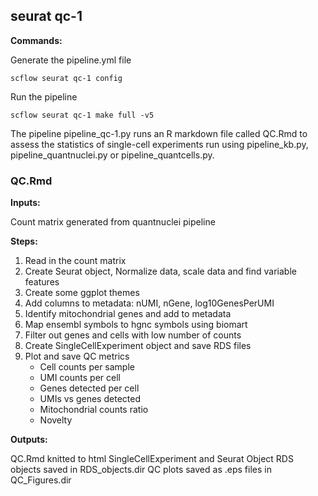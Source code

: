 ## seurat qc-1

**Commands:**

Generate the pipeline.yml file

    scflow seurat qc-1 config

Run the pipeline

    scflow seurat qc-1 make full -v5

The pipeline pipeline_qc-1.py runs an R markdown file called QC.Rmd to assess the statistics of single-cell experiments run using pipeline_kb.py,  pipeline_quantnuclei.py or pipeline_quantcells.py.

### QC.Rmd

**Inputs:**

Count matrix generated from quantnuclei pipeline  

**Steps:**
1. Read in the count matrix
2. Create Seurat object, Normalize data, scale data and find variable features
3. Create some ggplot themes
4. Add columns to metadata: nUMI, nGene, log10GenesPerUMI
5. Identify mitochondrial genes and add to metadata
6. Map ensembl symbols to hgnc symbols using biomart
7. Filter out genes and cells with low number of counts
8. Create SingleCellExperiment object and save RDS files
9. Plot and save QC metrics
	- Cell counts per sample
	- UMI counts per cell
	- Genes detected per cell
	- UMIs vs genes detected
	- Mitochondrial counts ratio
	- Novelty

**Outputs:**

QC.Rmd knitted to html
SingleCellExperiment and Seurat Object RDS objects saved in RDS_objects.dir
QC plots saved as .eps files in QC_Figures.dir
